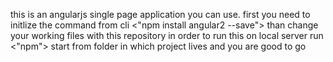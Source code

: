 this is an angularjs single page application you can use.
first you need to initlize the command from cli <"npm install angular2 --save">
than change your working files with this repository
in order to run this on local server run <"npm"> start from folder in which project lives and you are good to go
